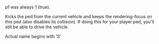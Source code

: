 p1 was always 1 (true).

Kicks the ped from the current vehicle and keeps the rendering-focus on this ped (also disables its collision). If doing this for your player ped, you'll still be able to drive the vehicle.

Actual name begins with 'S'